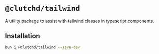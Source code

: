 # `@clutchd/tailwind`

A utility package to assist with tailwind classes in typescript components.

## Installation

```sh
bun i @clutchd/tailwind --save-dev
```
